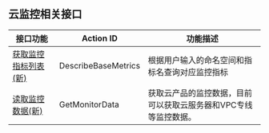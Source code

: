 ##  云监控相关接口

| 接口功能                                     | Action ID           | 功能描述                              |
| ---------------------------------------- | ------------------- | --------------------------------- |
| [获取监控指标列表(新)](https://cloud.tencent.com/document/product/248/7630)     | DescribeBaseMetrics | 根据用户输入的命名空间和指标名查询对应监控指标           |
| <a href="/doc/api/405/读取监控数据(新)" title="读取监控数据(新)">读取监控数据(新)</a> | GetMonitorData      | 获取云产品的监控数据，目前可以获取云服务器和VPC专线等监控数据。 |





